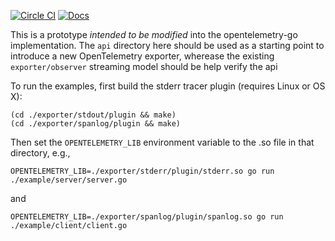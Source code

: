 [![Circle CI](https://circleci.com/gh/open-telemetry/opentelemetry-go.svg?style=svg)](https://circleci.com/gh/open-telemetry/opentelemetry-go)
[![Docs](https://godoc.org/github.com/open-telemetry/opentelemetry-go?status.svg)](http://godoc.org/github.com/open-telemetry/opentelemetry-go)

This is a prototype *intended to be modified* into the opentelemetry-go implementation. The `api` directory here should be used as a starting point to introduce a new OpenTelemetry exporter, wherease the existing `exporter/observer` streaming model should be help verify the api 

To run the examples, first build the stderr tracer plugin (requires Linux or OS X):

```
(cd ./exporter/stdout/plugin && make)
(cd ./exporter/spanlog/plugin && make)
```

Then set the `OPENTELEMETRY_LIB` environment variable to the .so file in that directory, e.g., 

```
OPENTELEMETRY_LIB=./exporter/stderr/plugin/stderr.so go run ./example/server/server.go
```

and

```
OPENTELEMETRY_LIB=./exporter/spanlog/plugin/spanlog.so go run ./example/client/client.go
```
